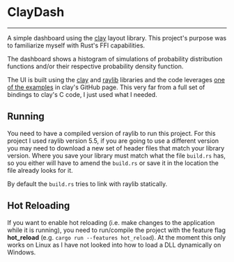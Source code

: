 # ClayDash
---

A simple dashboard using the [clay](https://github.com/nicbarker/clay) layout library. This project's purpose was to familiarize myself with Rust's FFI capabilities.


The dashboard shows a histogram of simulations of probability distribution functions and/or their respective probability density function.


The UI is built using the [clay](https://github.com/nicbarker/clay) and [raylib](https://github.com/raysan5/raylib) libraries and the code leverages [one of the examples](https://github.com/nicbarker/clay/tree/main/examples/raylib-multi-context) in clay's GitHub page. This very far from a full set of bindings to clay's C code, I just used what I needed.


## Running

You need to have a compiled version of raylib to run this project. For this project I used raylib version 5.5, if you are going to use a different version you may need to download a new set of header files that match your library version. Where you save your library must match what the file `build.rs` has, so you either will have to amend the `build.rs` or save it in the location the file already looks for it.

By default the `build.rs` tries to link with raylib statically.


## Hot Reloading

If you want to enable hot reloading (i.e. make changes to the application while it is running), you need to run/compile the project with the feature flag __hot_reload__ (e.g. `cargo run --features hot_reload`). At the moment this only works on Linux as I have not looked into how to load a DLL dynamically on Windows.
